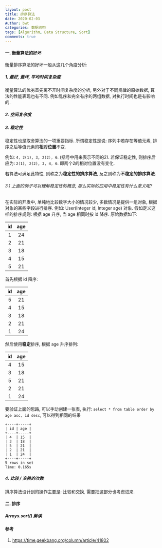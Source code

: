 ```yaml
---
layout: post
title: 排序算法
date: 2020-02-03
Author: bwt
categories: 数据结构
tags: [Algorithm, Data Structure, Sort]
comments: true
---
```


#### 一. 衡量算法的好坏

衡量排序算法的好坏一般从这几个角度分析:

##### 1. 最好, 最坏, 平均时间复杂度

衡量算法的优劣首先离不开时间复杂度的分析, 另外对于不同规律的原始数据, 算法的性能表现也有不同. 例如乱序和完全有序的两组数据, 对执行时间也是有影响的.

##### 2. 空间复杂度



##### 3. 稳定性

稳定性也是取舍算法的一项重要指标. 所谓稳定性是说: 序列中若存在等值元素, 排序之后等值元素的**相对位置**不变.

例如: `4, 2(1), 3, 2(2), 6`. (括号中用来表示不同的2). 若保证稳定性, 则排序后应为: `2(1), 2(2), 3, 4, 6`. 即两个2的相对位置没有变化.

若算法可满足此特性, 则称之为**稳定性的排序算法**, 反之则称为**不稳定的排序算法**.

###### 3.1 上面的例子可以理解稳定性的概念, 那么实际的应用中稳定性有什么意义呢?

在实际的开发中, 单纯地比较数字大小的情况较少, 多数情况是提供一组对象, 根据对象的某些字段进行排序.
例如: User(Integer id, Integer age) 对象. 假如定义这样的排序规则: 根据 age 升序, 当 age 相同时按 id 降序.
原始数据如下:

|  id  | age  |
| :---: | :---: |
|  1   |  24  |
|  2   |  21  |
|  3   |  18  |
|  4   |  15  |
|  5   |  21  |

首先根据 id 降序:

|  id  | age  |
| :---: | :---: |
|  5   |  21  |
|  4   |  15  |
|  3   |  18  |
|  2   |  21  |
|  1   |  24  |

然后使用**稳定**排序, 根据 age 升序排列:

|  id  | age  |
| :---: | :---: |
|  4   |  15  |
|  3   |  18  |
|  5   |  21  |
|  2   |  21  |
|  1   |  24  |

要验证上面的思路, 可以手动创建一张表, 执行: `select * from table order by age asc, id desc`, 可以得到相同的结果

```text
+----+-----+
| id | age |
+----+-----+
| 4  | 15  |
| 3  | 18  |
| 5  | 21  |
| 2  | 21  |
| 1  | 24  |
+----+-----+
5 rows in set
Time: 0.165s
```

##### 4. 比较 / 交换的次数

排序算法设计到的操作主要是: 比较和交换, 需要把这部分也考虑进来.


#### 二. 排序


##### Arrays.sort() 解读


#### 参考
1. https://time.geekbang.org/column/article/41802